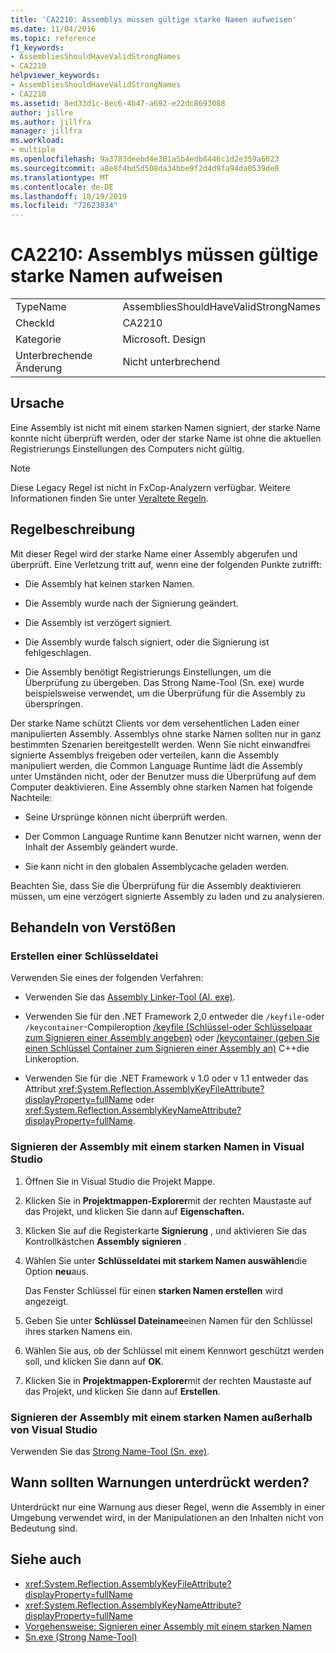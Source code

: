 ```yaml
---
title: 'CA2210: Assemblys müssen gültige starke Namen aufweisen'
ms.date: 11/04/2016
ms.topic: reference
f1_keywords:
- AssembliesShouldHaveValidStrongNames
- CA2210
helpviewer_keywords:
- AssembliesShouldHaveValidStrongNames
- CA2210
ms.assetid: 8ed33d1c-8ec6-4b47-a692-e22dc8693088
author: jillre
ms.author: jillfra
manager: jillfra
ms.workload:
- multiple
ms.openlocfilehash: 9a3783deebd4e301a5b4edb8446c1d2e359a6023
ms.sourcegitcommit: a8e8f4bd5d508da34bbe9f2d4d9fa94da0539de0
ms.translationtype: MT
ms.contentlocale: de-DE
ms.lasthandoff: 10/19/2019
ms.locfileid: "72623834"
---
```

# <a name="ca2210-assemblies-should-have-valid-strong-names"></a>CA2210: Assemblys müssen gültige starke Namen aufweisen

|||
|-|-|
|TypeName|AssembliesShouldHaveValidStrongNames|
|CheckId|CA2210|
|Kategorie|Microsoft. Design|
|Unterbrechende Änderung|Nicht unterbrechend|

## <a name="cause"></a>Ursache
Eine Assembly ist nicht mit einem starken Namen signiert, der starke Name konnte nicht überprüft werden, oder der starke Name ist ohne die aktuellen Registrierungs Einstellungen des Computers nicht gültig.

> [!NOTE]
> Diese Legacy Regel ist nicht in FxCop-Analyzern verfügbar. Weitere Informationen finden Sie unter [Veraltete Regeln](fxcop-rule-port-status.md#deprecated-rules).

## <a name="rule-description"></a>Regelbeschreibung

Mit dieser Regel wird der starke Name einer Assembly abgerufen und überprüft. Eine Verletzung tritt auf, wenn eine der folgenden Punkte zutrifft:

- Die Assembly hat keinen starken Namen.

- Die Assembly wurde nach der Signierung geändert.

- Die Assembly ist verzögert signiert.

- Die Assembly wurde falsch signiert, oder die Signierung ist fehlgeschlagen.

- Die Assembly benötigt Registrierungs Einstellungen, um die Überprüfung zu übergeben. Das Strong Name-Tool (Sn. exe) wurde beispielsweise verwendet, um die Überprüfung für die Assembly zu überspringen.

Der starke Name schützt Clients vor dem versehentlichen Laden einer manipulierten Assembly. Assemblys ohne starke Namen sollten nur in ganz bestimmten Szenarien bereitgestellt werden. Wenn Sie nicht einwandfrei signierte Assemblys freigeben oder verteilen, kann die Assembly manipuliert werden, die Common Language Runtime lädt die Assembly unter Umständen nicht, oder der Benutzer muss die Überprüfung auf dem Computer deaktivieren. Eine Assembly ohne starken Namen hat folgende Nachteile:

- Seine Ursprünge können nicht überprüft werden.

- Der Common Language Runtime kann Benutzer nicht warnen, wenn der Inhalt der Assembly geändert wurde.

- Sie kann nicht in den globalen Assemblycache geladen werden.

Beachten Sie, dass Sie die Überprüfung für die Assembly deaktivieren müssen, um eine verzögert signierte Assembly zu laden und zu analysieren.

## <a name="how-to-fix-violations"></a>Behandeln von Verstößen

### <a name="create-a-key-file"></a>Erstellen einer Schlüsseldatei

Verwenden Sie eines der folgenden Verfahren:

- Verwenden Sie das [Assembly Linker-Tool (Al. exe)](/dotnet/framework/tools/al-exe-assembly-linker).

- Verwenden Sie für den .NET Framework 2,0 entweder die `/keyfile`-oder `/keycontainer`-Compileroption [/keyfile (Schlüssel-oder Schlüsselpaar zum Signieren einer Assembly angeben)](/cpp/build/reference/keyfile-specify-key-or-key-pair-to-sign-an-assembly) oder [/keycontainer (geben Sie einen Schlüssel Container zum Signieren einer Assembly an)](/cpp/build/reference/keycontainer-specify-a-key-container-to-sign-an-assembly) C++die Linkeroption.

- Verwenden Sie für die .NET Framework v 1.0 oder v 1.1 entweder das Attribut <xref:System.Reflection.AssemblyKeyFileAttribute?displayProperty=fullName> oder <xref:System.Reflection.AssemblyKeyNameAttribute?displayProperty=fullName>.

### <a name="sign-your-assembly-with-a-strong-name-in-visual-studio"></a>Signieren der Assembly mit einem starken Namen in Visual Studio

1. Öffnen Sie in Visual Studio die Projekt Mappe.

2. Klicken Sie in **Projektmappen-Explorer**mit der rechten Maustaste auf das Projekt, und klicken Sie dann auf **Eigenschaften.**

3. Klicken Sie auf die Registerkarte **Signierung** , und aktivieren Sie das Kontrollkästchen **Assembly signieren** .

4. Wählen Sie unter **Schlüsseldatei mit starkem Namen auswählen**die Option **neu**aus.

   Das Fenster Schlüssel für einen **starken Namen erstellen** wird angezeigt.

5. Geben Sie unter **Schlüssel Dateiname**einen Namen für den Schlüssel ihres starken Namens ein.

6. Wählen Sie aus, ob der Schlüssel mit einem Kennwort geschützt werden soll, und klicken Sie dann auf **OK**.

7. Klicken Sie in **Projektmappen-Explorer**mit der rechten Maustaste auf das Projekt, und klicken Sie dann auf **Erstellen**.

### <a name="sign-your-assembly-with-a-strong-name-outside-visual-studio"></a>Signieren der Assembly mit einem starken Namen außerhalb von Visual Studio

Verwenden Sie das [Strong Name-Tool (Sn. exe)](/dotnet/framework/tools/sn-exe-strong-name-tool).

## <a name="when-to-suppress-warnings"></a>Wann sollten Warnungen unterdrückt werden?

Unterdrückt nur eine Warnung aus dieser Regel, wenn die Assembly in einer Umgebung verwendet wird, in der Manipulationen an den Inhalten nicht von Bedeutung sind.

## <a name="see-also"></a>Siehe auch

- <xref:System.Reflection.AssemblyKeyFileAttribute?displayProperty=fullName>
- <xref:System.Reflection.AssemblyKeyNameAttribute?displayProperty=fullName>
- [Vorgehensweise: Signieren einer Assembly mit einem starken Namen](/dotnet/framework/app-domains/how-to-sign-an-assembly-with-a-strong-name)
- [Sn.exe (Strong Name-Tool)](/dotnet/framework/tools/sn-exe-strong-name-tool)

